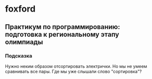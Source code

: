 # foxford
## Практикум по программированию: подготовка к региональному этапу олимпиады ##
### Подсказка ###
Нужно неким образом отсортировать электрички. Но мы не умеем сравнивать все пары. 
Где мы уже слышали слово "сортировка"?
